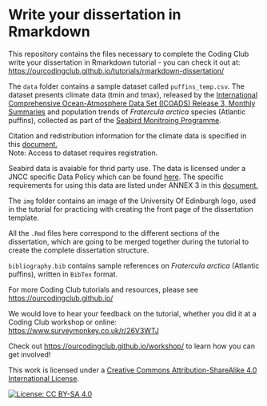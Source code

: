 # Write your dissertation in Rmarkdown

This repository contains the files necessary to complete the Coding Club write your dissertation in Rmarkdown tutorial - you can check it out at: https://ourcodingclub.github.io/tutorials/rmarkdown-dissertation/

The `data` folder contains a sample dataset called `puffins_temp.csv`. The dataset presents climate data (tmin and tmax), released by the [International Comprehensive Ocean-Atmosphere Data Set (ICOADS) Release 3, Monthly Summaries](https://rda.ucar.edu/datasets/ds548.1/) and population trends of *Fratercula arctica* species (Atlantic puffins), collected as part of the [Seabird Monitroing Programme](http://jncc.defra.gov.uk/page-1550). 

Citation and redistribution information for the climate data is specified in this [document.](https://rda.ucar.edu/datasets/ds548.1/docs/R3.0-citation.pdf)  
Note: Access to dataset requires registration.

Seabird data is avaiable for thrid party use. The data is licensed under a JNCC specific Data Policy which can be found [here](http://jncc.defra.gov.uk/pdf/SMP_DataAccessPolicy.pdf). The specific requirements for using this data are listed under ANNEX 3 in this [document.](http://jncc.defra.gov.uk/pdf/SMP%20Statement%20of%20Intent%20-%20final.pdf)

The `img` folder contains an image of the University Of Edinburgh logo, used in the tutorial for practicing with creating the front page of the dissertation template.

All the `.Rmd` files here correspond to the different sections of the dissertation, which are going to be merged together during the tutorial to create the complete dissertation structure. 

`bibliography.bib` contains sample references on *Fratercula arctica* (Atlantic puffins), written in `BibTex` format.

For more Coding Club tutorials and resources, please see 
https://ourcodingclub.github.io/

We would love to hear your feedback on the tutorial, whether you did it at a Coding Club workshop or online: 
https://www.surveymonkey.co.uk/r/26V3WTJ

Check out https://ourcodingclub.github.io/workshop/ to learn how you can get involved!

This work is licensed under a [Creative Commons Attribution-ShareAlike 4.0 International License](https://creativecommons.org/licenses/by-sa/4.0/).

[![License: CC BY-SA 4.0](https://licensebuttons.net/l/by-sa/4.0/80x15.png)](https://creativecommons.org/licenses/by-sa/4.0/)

